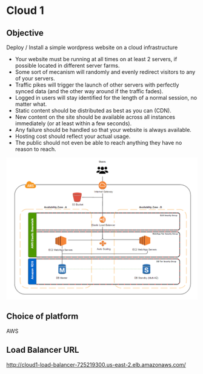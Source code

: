 # Cloud 1

## Objective
Deploy / Install a simple wordpress website on a cloud infrastructure

- Your website must be running at all times on at least 2 servers, if possible located in different server farms.
- Some sort of mecanism will randomly and evenly redirect visitors to any of your servers.
- Traffic pikes will trigger the launch of other servers with perfectly synced data (and the other way around if the traffic fades).
- Logged in users will stay identified for the length of a normal session, no matter what.
- Static content should be distributed as best as you can (CDN).
- New content on the site should be available across all instances immediately (or at least within a few seconds).
- Any failure should be handled so that your website is always available.
- Hosting cost should reflect your actual usage.
- The public should not even be able to reach anything they have no reason to reach.

![Screenshot](https://raw.githubusercontent.com/mnchabeleng/cloud1/master/screenshots/wordpress-arch-v2.f065678e8a2d45a770dc192747d49f939ccd5ac9.png)

## Choice of platform
AWS

## Load Balancer URL
http://cloud1-load-balancer-725219300.us-east-2.elb.amazonaws.com/